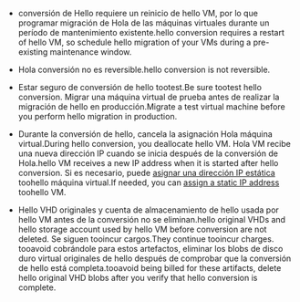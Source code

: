 
* <span data-ttu-id="551f2-101">conversión de Hello requiere un reinicio de hello VM, por lo que programar migración de Hola de las máquinas virtuales durante un período de mantenimiento existente.</span><span class="sxs-lookup"><span data-stu-id="551f2-101">hello conversion requires a restart of hello VM, so schedule hello migration of your VMs during a pre-existing maintenance window.</span></span> 

* <span data-ttu-id="551f2-102">Hola conversión no es reversible.</span><span class="sxs-lookup"><span data-stu-id="551f2-102">hello conversion is not reversible.</span></span> 

* <span data-ttu-id="551f2-103">Estar seguro de conversión de hello tootest.</span><span class="sxs-lookup"><span data-stu-id="551f2-103">Be sure tootest hello conversion.</span></span> <span data-ttu-id="551f2-104">Migrar una máquina virtual de prueba antes de realizar la migración de hello en producción.</span><span class="sxs-lookup"><span data-stu-id="551f2-104">Migrate a test virtual machine before you perform hello migration in production.</span></span>

* <span data-ttu-id="551f2-105">Durante la conversión de hello, cancela la asignación Hola máquina virtual.</span><span class="sxs-lookup"><span data-stu-id="551f2-105">During hello conversion, you deallocate hello VM.</span></span> <span data-ttu-id="551f2-106">Hola VM recibe una nueva dirección IP cuando se inicia después de la conversión de Hola.</span><span class="sxs-lookup"><span data-stu-id="551f2-106">hello VM receives a new IP address when it is started after hello conversion.</span></span> <span data-ttu-id="551f2-107">Si es necesario, puede [asignar una dirección IP estática](../articles/virtual-network/virtual-network-ip-addresses-overview-arm.md) toohello máquina virtual.</span><span class="sxs-lookup"><span data-stu-id="551f2-107">If needed, you can [assign a static IP address](../articles/virtual-network/virtual-network-ip-addresses-overview-arm.md) toohello VM.</span></span>

* <span data-ttu-id="551f2-108">Hello VHD originales y cuenta de almacenamiento de hello usada por hello VM antes de la conversión no se eliminan.</span><span class="sxs-lookup"><span data-stu-id="551f2-108">hello original VHDs and hello storage account used by hello VM before conversion are not deleted.</span></span> <span data-ttu-id="551f2-109">Se siguen tooincur cargos.</span><span class="sxs-lookup"><span data-stu-id="551f2-109">They continue tooincur charges.</span></span> <span data-ttu-id="551f2-110">tooavoid cobrándole para estos artefactos, eliminar los blobs de disco duro virtual originales de hello después de comprobar que la conversión de hello está completa.</span><span class="sxs-lookup"><span data-stu-id="551f2-110">tooavoid being billed for these artifacts, delete hello original VHD blobs after you verify that hello conversion is complete.</span></span>

